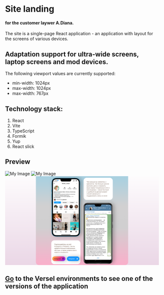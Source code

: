 # Site landing
#### for the customer laywer A.Diana.
The site is a single-page React application - an application with layout for the screens of various devices. 

## Adaptation support for ultra-wide screens, laptop screens and mod devices.
The following viewport values ​​are currently supported:
* min-width: 1024px
* max-width: 1024px
* max-width: 767px

## Technology stack:
1. React
2. Vite
3. TypeScript
4. Formik
5. Yup 
6. React slick

## Preview
![My Image](public/preview/screenshot.png)
![My Image](public/preview/carousel.png)
![My Image](public/preview/devices.png)

## [Go](https://di-lawyer-landing-o05fax77f-gigabyte1511.vercel.app/ "Необязательная подсказка") to the Versel environments to see one of the versions of the application
